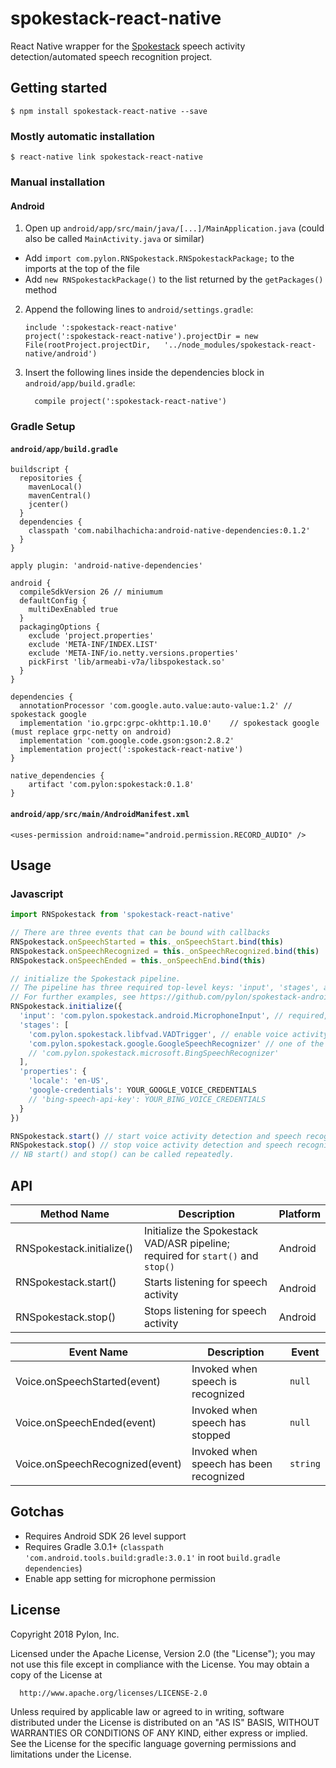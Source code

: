 
# spokestack-react-native

React Native wrapper for the [Spokestack](https://github.com/pylon/spokestack-android) speech activity detection/automated speech recognition project.

## Getting started

`$ npm install spokestack-react-native --save`

### Mostly automatic installation

`$ react-native link spokestack-react-native`

### Manual installation

#### Android

1. Open up `android/app/src/main/java/[...]/MainApplication.java` (could also be called `MainActivity.java` or similar)
  - Add `import com.pylon.RNSpokestack.RNSpokestackPackage;` to the imports at the top of the file
  - Add `new RNSpokestackPackage()` to the list returned by the `getPackages()` method
2. Append the following lines to `android/settings.gradle`:
  	```
  	include ':spokestack-react-native'
  	project(':spokestack-react-native').projectDir = new File(rootProject.projectDir, 	'../node_modules/spokestack-react-native/android')
  	```
3. Insert the following lines inside the dependencies block in `android/app/build.gradle`:
  	```
      compile project(':spokestack-react-native')
  	```

### Gradle Setup

#### `android/app/build.gradle`
```
buildscript {
  repositories {
    mavenLocal()
    mavenCentral()
    jcenter()
  }
  dependencies {
    classpath 'com.nabilhachicha:android-native-dependencies:0.1.2'
  }
}

apply plugin: 'android-native-dependencies'

android {
  compileSdkVersion 26 // miniumum
  defaultConfig {
    multiDexEnabled true
  }
  packagingOptions {
    exclude 'project.properties'
    exclude 'META-INF/INDEX.LIST'
    exclude 'META-INF/io.netty.versions.properties'
    pickFirst 'lib/armeabi-v7a/libspokestack.so'
  }
}

dependencies {
  annotationProcessor 'com.google.auto.value:auto-value:1.2' // spokestack google
  implementation 'io.grpc:grpc-okhttp:1.10.0'    // spokestack google (must replace grpc-netty on android)
  implementation 'com.google.code.gson:gson:2.8.2'
  implementation project(':spokestack-react-native')
}

native_dependencies {
    artifact 'com.pylon:spokestack:0.1.8'
}
```
#### `android/app/src/main/AndroidManifest.xml`
```
<uses-permission android:name="android.permission.RECORD_AUDIO" />
```

## Usage

### Javascript

```javascript
import RNSpokestack from 'spokestack-react-native'

// There are three events that can be bound with callbacks
RNSpokestack.onSpeechStarted = this._onSpeechStart.bind(this)
RNSpokestack.onSpeechRecognized = this._onSpeechRecognized.bind(this)
RNSpokestack.onSpeechEnded = this._onSpeechEnd.bind(this)

// initialize the Spokestack pipeline. 
// The pipeline has three required top-level keys: 'input', 'stages', and 'properties'.
// For further examples, see https://github.com/pylon/spokestack-android#configuration
RNSpokestack.initialize({
  'input': 'com.pylon.spokestack.android.MicrophoneInput', // required, provides audio input into the stages
  'stages': [
    'com.pylon.spokestack.libfvad.VADTrigger', // enable voice activity detection. necessary to trigger speech recognition.
    'com.pylon.spokestack.google.GoogleSpeechRecognizer' // one of the two supplied speech recognition services
    // 'com.pylon.spokestack.microsoft.BingSpeechRecognizer'
  ],
  'properties': {
    'locale': 'en-US',
    'google-credentials': YOUR_GOOGLE_VOICE_CREDENTIALS
    // 'bing-speech-api-key': YOUR_BING_VOICE_CREDENTIALS
  }
})

RNSpokestack.start() // start voice activity detection and speech recognition. can only start after initialize is called.
RNSpokestack.stop() // stop voice activity detection and speech recognition. can only start after initialize is called
// NB start() and stop() can be called repeatedly.
```

## API

Method Name                 | Description                                                                         | Platform
--------------------------- | ----------------------------------------------------------------------------------- | --------
RNSpokestack.initialize()       | Initialize the Spokestack VAD/ASR pipeline; required for `start()` and `stop()`                                      | Android
RNSpokestack.start()               | Starts listening for speech activity  | Android
RNSpokestack.stop()                | Stops listening for speech activity                      | Android

Event Name                          | Description                                            | Event                           
----------------------------------- | ------------------------------------------------------ | -----------------------------------------------
Voice.onSpeechStarted(event)     | Invoked when speech is recognized                    | `null`
Voice.onSpeechEnded(event)            | Invoked when speech has stopped       | `null`
Voice.onSpeechRecognized(event)        | Invoked when speech has been recognized | `string`

## Gotchas
  - Requires Android SDK 26 level support
  - Requires Gradle 3.0.1+ (`classpath 'com.android.tools.build:gradle:3.0.1'` in root `build.gradle` `dependencies`)
  - Enable app setting for microphone permission

## License

Copyright 2018 Pylon, Inc.

  Licensed under the Apache License, Version 2.0 (the "License");
  you may not use this file except in compliance with the License.
  You may obtain a copy of the License at

      http://www.apache.org/licenses/LICENSE-2.0

  Unless required by applicable law or agreed to in writing, software
  distributed under the License is distributed on an "AS IS" BASIS,
  WITHOUT WARRANTIES OR CONDITIONS OF ANY KIND, either express or implied.
  See the License for the specific language governing permissions and
  limitations under the License.
